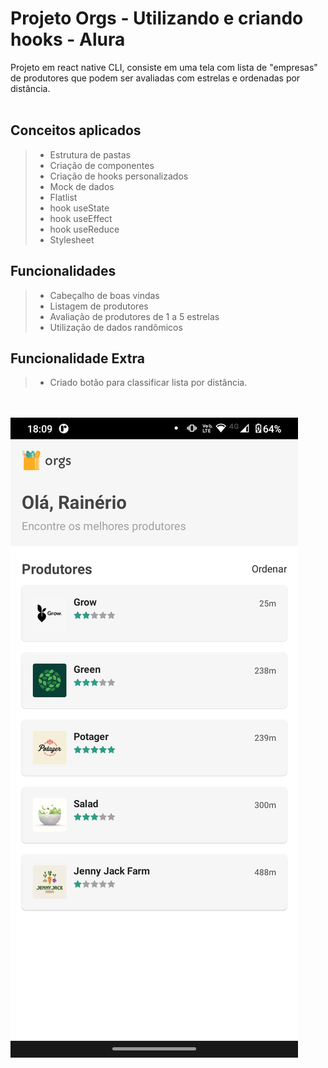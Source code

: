 # Projeto Orgs - Utilizando e criando hooks - Alura

Projeto em react native CLI, consiste em uma tela com lista de "empresas" de produtores que podem ser avaliadas com estrelas e ordenadas por distância.<br><br>

## **Conceitos aplicados**
> - Estrutura de pastas
> - Criação de componentes
> - Criação de hooks personalizados
> - Mock de dados
> - Flatlist
> - hook useState
> - hook useEffect
> - hook useReduce
> - Stylesheet

## **Funcionalidades**
> - Cabeçalho de boas vindas
> - Listagem de produtores
> - Avaliação de produtores de 1 a 5 estrelas 
> - Utilização de dados randômicos

## **Funcionalidade Extra**
> - Criado botão para classificar lista por distância.

<br><br>
![screenshot](./src/assets/screenshot.jpeg)